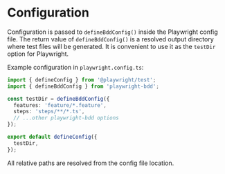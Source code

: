 # Configuration

Configuration is passed to `defineBddConfig()` inside the Playwright config file.
The return value of `defineBddConfig()` is a resolved output directory where test files will be generated. It is convenient to use it as the `testDir` option for Playwright.

Example configuration in `playwright.config.ts`:
```ts
import { defineConfig } from '@playwright/test';
import { defineBddConfig } from 'playwright-bdd';

const testDir = defineBddConfig({
  features: 'feature/*.feature',
  steps: 'steps/**/*.ts',
  // ...other playwright-bdd options
});

export default defineConfig({
  testDir,
});
```

All relative paths are resolved from the config file location.
